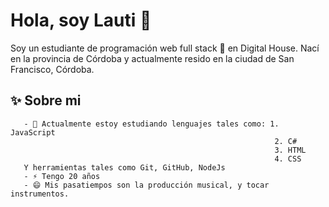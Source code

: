 # Hola, soy Lauti 👋                                                                    
Soy un estudiante de programación web full stack 🚀 en Digital House. Nací en la provincia de Córdoba y actualmente resido en la ciudad de San Francisco, Córdoba.

## ✨ Sobre mi
       - 🌱 Actualmente estoy estudiando lenguajes tales como: 1. JavaScript
                                                               2. C#
                                                               3. HTML
                                                               4. CSS
       Y herramientas tales como Git, GitHub, NodeJs
       - ⚡ Tengo 20 años
       - 😄 Mis pasatiempos son la producción musical, y tocar instrumentos.
